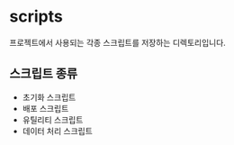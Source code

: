 # scripts

프로젝트에서 사용되는 각종 스크립트를 저장하는 디렉토리입니다.

## 스크립트 종류
- 초기화 스크립트
- 배포 스크립트
- 유틸리티 스크립트
- 데이터 처리 스크립트

